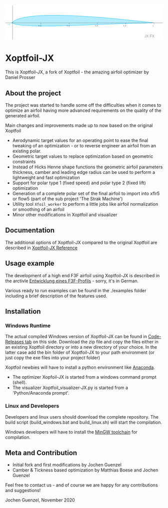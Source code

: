 
<!-- PROJECT LOGO -->
<br />
<p align="center">
  <a href="https://github.com/jxjo/Xoptfoil">
    <img src="images/logo.png" alt="Logo" width="800" >
  </a>
</p>

# Xoptfoil-JX

This is Xoptfoil-JX, a fork of Xoptfoil - the amazing airfoil optimizer by Daniel Prosser  



## About the project

The project was started to handle some off the difficulties when it comes to optimize an airfoil having more advanced requirements on the quality of the generated airfoil. 

Main changes and improvements made up to now based on the original Xoptfoil

* Aerodynamic target values for an operating point to ease the final tweaking of an optimization - or to reverse engineer an airfoil from an existing polar.
* Geometric target values to replace optimization based on geometric constraints
* Instead of Hicks Henne shape functions the geometric airfoil parameters thickness, camber and leading edge radius can be used to perform a lightweight and fast optimization
* Support for polar type 1 (fixed speed) and polar type 2 (fixed lift) optimization
* Generation of a complete polar set of the final airfoil to import into xflr5 or flow5 (part of the sub project 'The Strak Machine')
* Utility tool `Xfoil_worker` to perform a little jobs like airfoil normalization or smoothing of an airfoil
* Minor other modifications in Xoptfoil and visualizer


## Documentation 

The additional options of Xoptfoil-JX compared to the original Xoptfoil are described in [Xoptfoil-JX Reference](https://github.com/jxjo/Xoptfoil/blob/master/doc/Xoptfoil-JX%20Reference.pdf)

## Usage example

The development of a high end F3F airfoil using Xoptfoil-JX is described in the arctivle [Entwicklung eines F3F-Profils](http://www.rc-network.de/forum/showthread.php/769110-Entwicklung-eines-F3F-Profils) - sorry, it's in German.

Various ready to run examples can be found in the ./examples folder including a brief description of the features used.

## Installation

### Windows Runtime

The actual compiled Windows version of Xoptfoil-JX can be found in  [Code-Releases tab](https://github.com/jxjo/Xoptfoil/releases) on this side.
Download the zip file and copy the files either in an existing Xoptfoil directory or into a new directory of your choice. In the latter case add the bin folder of Xoptfoil-JX to your path environment (or just copy the exe files into your project folder)

Xoptfoil newbies will have to install a python environment like [Anaconda](https://www.anaconda.com/distribution/).

- The optimizer Xopfoil-JX is started from a windows command prompt (shell).
- The visualizer Xoptfoil_visualizer-JX.py is started from a 'Python/Anaconda prompt'.

### Linux and Developers

Developers and linux users should download the complete repository. The build script (build_windows.bat and build_linux.sh) will start the compilation.

Windows developers will have to install the [MinGW toolchain](https://sourceforge.net/projects/mingw-w64/files/Toolchains%20targetting%20Win32/Personal%20Builds/mingw-builds/) for compilation.

## Meta and Contribution

* Initial fork and first modifications by Jochen Guenzel 
* Camber & Tickness based optimization by Matthias Boese and Jochen Guenzel

Feel free to contact us - and of course we are happy for any contributions and suggestions!

Jochen Guenzel, November 2020
